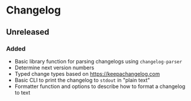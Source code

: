 # Changelog

## Unreleased

### Added

- Basic library function for parsing changelogs using `changelog-parser`
- Determine next version numbers
- Typed change types based on https://keepachangelog.com
- Basic CLI to print the changelog to `stdout` in "plain text"
- Formatter function and options to describe how to format a changelog to text
